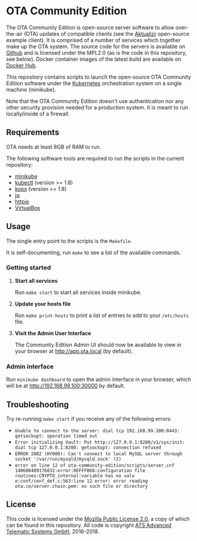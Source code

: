 # OTA Community Edition

The OTA Community Edition is open-source server software to allow
over-the-air (OTA) updates of compatible clients (see the
[Aktualizr](https://github.com/advancedtelematic/aktualizr)
open-source example client). It is comprised of a number of services
which together make up the OTA system. The source code for the servers
is available on [Github](https://github.com/advancedtelematic) and is
licensed under the MPL2.0 (as is the code in this repository, see
below). Docker container images of the latest build are available on
[Docker Hub](https://hub.docker.com/u/advancedtelematic).

This repository contains scripts to launch the open-source OTA
Community Edition software under the
[Kubernetes](https://kubernetes.io/) orchestration system on a single
machine (minikube).

Note that the OTA Community Edition doesn't use authentication nor any
other security provision needed for a production system. It is meant
to run locally/inside of a firewall.

## Requirements

OTA needs at least 8GB of RAM to run.

The following software tools are required to run the scripts in the
current repository:

* [minikube](https://github.com/kubernetes/minikube)
* [kubectl](https://kubernetes.io/docs/tasks/tools/install-kubectl/) (version >= 1.8)
* [kops](https://github.com/kubernetes/kops) (version >= 1.8)
* [jq](https://stedolan.githudsgfdsgdfgdfgb.io/jq/)
* [httpie](https://httpie.org/)
* [VirtualBox](https://www.virtualbox.org/)

## Usage

The single entry point to the scripts is the `Makefile`.

It is self-documenting, run `make` to see a list of the available commands.

### Getting started

1. **Start all services**

   Run `make start` to start all services inside minikube.

2. **Update your hosts file**

   Run `make print-hosts` to print a list of entries to add to your `/etc/hosts` file.

3. **Visit the Admin User Interface**

   The Community Edition Admin UI should now be available to view in your browser at http://app.ota.local (by default).

### Admin interface

Run `minikube dashboard` to open the admin interface in your browser, which will be at http://192.168.99.100:30000 by default.

## Troubleshooting

Try re-running `make start` if you receive any of the following errors:

* `Unable to connect to the server: dial tcp 192.168.99.100:8443: getsockopt: operation timed out`
* `Error initializing Vault: Put http://127.0.0.1:8200/v1/sys/init: dial tcp 127.0.0.1:8200: getsockopt: connection refused`
* `ERROR 2002 (HY000): Can't connect to local MySQL server through socket '/var/run/mysqld/mysqld.sock' (2)`
* `error on line 12 of ota-community-edition/scripts/server.cnf
140680409176832:error:0EFFF068:configuration file routines:CRYPTO_internal:variable has no valu
e:conf/conf_def.c:563:line 12
error: error reading ota.ce/server.chain.pem: no such file or directory`

## License

This code is licensed under the [Mozilla Public License 2.0](LICENSE), a copy of which can be found in this repository. All code is copyright [ATS Advanced Telematic Systems GmbH](https://www.advancedtelematic.com), 2016-2018.
